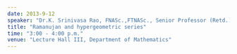 ```yaml
---
date: 2013-9-12
speaker: "Dr.K. Srinivasa Rao, FNASc.,FTNASc., Senior Professor (Retd.), IMSc"
title: "Ramanujan and hypergeometric series"
time: "3:00 - 4:00 p.m." 
venue: "Lecture Hall III, Department of Mathematics"
---
```


